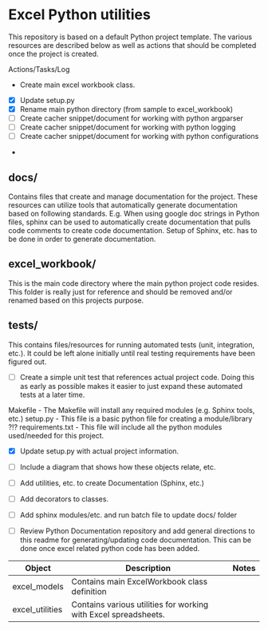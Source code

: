 # Excel Python utilities

This repository is based on a default Python project template.  The various resources are described below as well as actions that should be completed once the project is created.

Actions/Tasks/Log
- Create main excel workbook class.

* [x] Update setup.py
* [x] Rename main python directory (from sample to excel_workbook)
* [ ] Create cacher snippet/document for working with python argparser
* [ ] Create cacher snippet/document for working with python logging
* [ ] Create cacher snippet/document for working with python configurations
* 

## docs/

Contains files that create and manage documentation for the project.  These resources can utilize tools that automatically generate documentation based on following standards.  E.g. When using google doc strings in Python files, sphinx can be used to automatically create documentation that pulls code comments to create code documentation.  Setup of Sphinx, etc. has to be done in order to generate documentation.

## excel_workbook/

This is the main code directory where the main python project code resides.  This folder is really just for reference and should be removed and/or renamed based on this projects purpose.

## tests/

This contains files/resources for running automated tests (unit, integration, etc.).  It could be left alone initially until real testing requirements have been figured out.

* [ ] Create a simple unit test that references actual project code.  Doing this as early as possible makes it easier to just expand these automated tests at a later time.

Makefile - The Makefile will install any required modules (e.g. Sphinx tools, etc.)
setup.py - This file is a basic python file for creating a module/library ?!? 
requirements.txt - This file will include all the python modules used/needed for this project. 

* [x] Update setup.py with actual project information. 
* [ ] Include a diagram that shows how these objects relate, etc.
* [ ] Add utilities, etc. to create Documentation (Sphinx, etc.)
* [ ] Add decorators to classes.
* [ ] Add sphinx modules/etc. and run batch file to update docs/ folder
* [ ] Review Python Documentation repository and add general directions to this readme for generating/updating code documentation.  This can be done once excel related python code has been added.




| Object          | Description                                                     | Notes |
|-----------------|-----------------------------------------------------------------|-------|
| excel_models    | Contains main ExcelWorkbook class definition                    |       |
| excel_utilities | Contains various utilities for working with Excel spreadsheets. |       |
